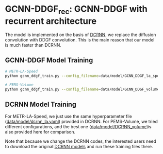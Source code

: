 # GCNN-DDGF<sub>rec</sub>: GCNN-DDGF with recurrent architecture
The model is implemented on the basis of [DCRNN](https://github.com/liyaguang/DCRNN), we replace the diffusion convolution with DDGF convolution. This is the main reason that our model is much faster than DCRNN. 

## GCNN-DDGF Model Training
```bash
# METR-LA-Speed
python gcnn_ddgf_train.py --config_filename=data/model/GCNN_DDGF_la_speed.yaml

# PEMS-Volume
python gcnn_ddgf_train.py --config_filename=data/model/GCNN_DDGF_volume.yaml

```
## DCRNN Model Training
For METR-LA-Speed, we just use the same hyperparameter file ([data/model/dcrnn_la.yaml](https://github.com/transpaper/GCNN/tree/master/GCNN-DDGF_speed_volume/data/model)) provided in DCRNN. 
For PEMS-Volume, we tried different configurations, and the best one ([data/model/DCRNN_volume](https://github.com/transpaper/GCNN/tree/master/GCNN-DDGF_speed_volume/data/model))is also provided here for comparison. 

Note that because we change the DCRNN codes, the interested users need to download the original [DCRNN models](https://github.com/liyaguang/DCRNN) and run these training files there. 


